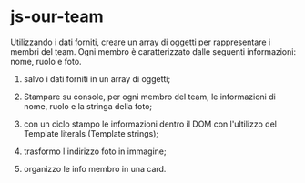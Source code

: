 # js-our-team
Utilizzando i dati forniti, creare un array di oggetti per rappresentare i membri del team. Ogni membro è caratterizzato dalle seguenti informazioni: nome, ruolo e foto.

1. salvo i dati forniti in un array di oggetti;

2. Stampare su console, per ogni membro del team, le informazioni di nome, ruolo e la stringa della foto;


3. con un ciclo stampo le informazioni dentro il DOM con l'ultilizzo del Template literals (Template strings);

4. trasformo l'indirizzo foto in immagine;

5. organizzo le info membro in una card.



